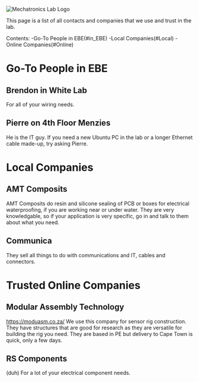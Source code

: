 ![Mechatronics Lab Logo](http://www.mechatronics.uct.ac.za/sites/default/files/mechatronics_logo_color_0.png)

This page is a list of all contacts and companies that we use and trust in the lab.

Contents:
-Go-To People in EBE(#in_EBE)
-Local Companies(#Local)
-Online Companies(#Online)

# Go-To People in EBE <a name="in_EBE"/>
## Brendon in White Lab
For all of your wiring needs.

## Pierre on 4th Floor Menzies
He is the IT guy. If you need a new Ubuntu PC in the lab or a longer Ethernet cable made-up, try asking Pierre.

# Local Companies <a name="Local"/>
## AMT Composits
AMT Composits do resin and silicone sealing of PCB or boxes for electrical waterproofing, if you are working near or under water. They are very knowledgable, so if your application is very specific, go in and talk to them about what you need.

## Communica
They sell all things to do with communications and IT, cables and connectors.

# Trusted Online Companies <a name="Online"/>
## Modular Assembly Technology
https://moduasm.co.za/ 
We use this company for sensor rig construction. They have structures that are good for research as they are versatile for building the rig you need. They are based in PE but delivery to Cape Town is quick, only a few days. 

## RS Components 
(duh) For a lot of your electrical component needs.
